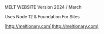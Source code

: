 MELT WEBSITE Version 2024 / March

Uses Node 12 & Foundation For Sites

[http://meltionary.com](http://meltionary.com)
